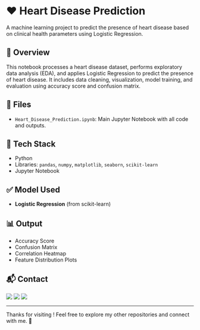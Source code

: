 # ❤️ Heart Disease Prediction

A machine learning project to predict the presence of heart disease based on clinical health parameters using Logistic Regression.

## 📌 Overview

This notebook processes a heart disease dataset, performs exploratory data analysis (EDA), and applies Logistic Regression to predict the presence of heart disease. It includes data cleaning, visualization, model training, and evaluation using accuracy score and confusion matrix.

## 📁 Files

- `Heart_Disease_Prediction.ipynb`: Main Jupyter Notebook with all code and outputs.

## 🔧 Tech Stack

- Python  
- Libraries: `pandas`, `numpy`, `matplotlib`, `seaborn`, `scikit-learn`  
- Jupyter Notebook

## ✅ Model Used

- **Logistic Regression** (from scikit-learn)

## 📊 Output

- Accuracy Score  
- Confusion Matrix  
- Correlation Heatmap  
- Feature Distribution Plots  

## 📬 Contact

<p>
  <a href="mailto:aradhyaray99@gmail.com"><img src="https://img.shields.io/badge/Email-D14836?style=for-the-badge&logo=gmail&logoColor=white" /></a>
  <a href="www.linkedin.com/in/rayaradhya"><img src="https://img.shields.io/badge/LinkedIn-blue?style=for-the-badge&logo=linkedin&logoColor=white" /></a>
  <a href="https://github.com/AradhyaRay05"><img src="https://img.shields.io/badge/GitHub-181717?style=for-the-badge&logo=github&logoColor=white" /></a>
</p>

---

Thanks for visiting ! Feel free to explore my other repositories and connect with me. 🚀

